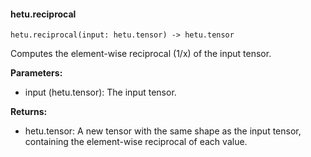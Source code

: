 #### hetu.reciprocal

```
hetu.reciprocal(input: hetu.tensor) -> hetu.tensor
```

Computes the element-wise reciprocal (1/x) of the input tensor.

**Parameters:**

* input (hetu.tensor): The input tensor.

**Returns:**

* hetu.tensor: A new tensor with the same shape as the input tensor, containing the element-wise reciprocal of each value.



